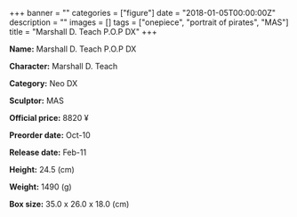 +++
banner = ""
categories = ["figure"]
date = "2018-01-05T00:00:00Z"
description = ""
images = []
tags = ["onepiece", "portrait of pirates", "MAS"]
title = "Marshall D. Teach P.O.P DX"
+++

**Name:** Marshall D. Teach P.O.P DX

**Character:** Marshall D. Teach

**Category:** Neo DX 

**Sculptor:** MAS

**Official price:** 8820 ¥

**Preorder date:** Oct-10

**Release date:** Feb-11

**Height:** 24.5 (cm)

**Weight:** 1490 (g)

**Box size:** 35.0 x 26.0 x 18.0 (cm)


